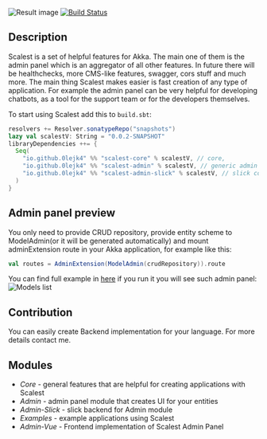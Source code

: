 ![Result image](assets/scalest.png)
[![Build Status](https://travis-ci.com/0lejk4/Scalest.svg?branch=master)](https://travis-ci.com/0lejk4/Scalest)

## Description

Scalest is a set of helpful features for Akka.
The main one of them is the admin panel which is an aggregator of all other features.
In future there will be healthchecks, more CMS-like features, swagger, cors stuff and much more.
The main thing Scalest makes easier is fast creation of any type of application.
For example the admin panel can be very helpful for developing chatbots,
as a tool for the support team or for the developers themselves.

To start using Scalest add this to `build.sbt`:

```scala
resolvers += Resolver.sonatypeRepo("snapshots")
lazy val scalestV: String = "0.0.2-SNAPSHOT"
libraryDependencies ++= {
  Seq(
    "io.github.0lejk4" %% "scalest-core" % scalestV, // core,
    "io.github.0lejk4" %% "scalest-admin" % scalestV, // generic admin panel
    "io.github.0lejk4" %% "scalest-admin-slick" % scalestV, // slick concrete admin panel
  )
}
```

## Admin panel preview

You only need to provide CRUD repository,
 provide entity scheme to ModelAdmin(or it will be generated automatically)
 and mount adminExtension route in your Akka application,
for example like this:

```scala
val routes = AdminExtension(ModelAdmin(crudRepository)).route
```

You can find full example in [here](./examples/src/main/scala/pet/)
if you run it you will see such admin panel:
![Models list](assets/admin_panel.png)

## Contribution

You can easily create Backend implementation for your language. 
For more details contact me.

## Modules

- *Core* - general features that are helpful for creating applications with Scalest
- *Admin* - admin panel module that creates UI for your entities
- *Admin-Slick* - slick backend for Admin module
- *Examples* - example applications using Scalest
- *Admin-Vue* - Frontend implementation of Scalest Admin Panel
